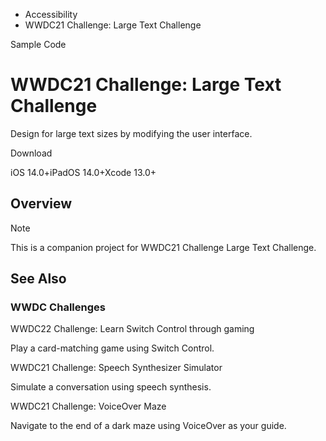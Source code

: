 

- Accessibility
-  WWDC21 Challenge: Large Text Challenge 

Sample Code

# WWDC21 Challenge: Large Text Challenge

Design for large text sizes by modifying the user interface.

Download

iOS 14.0+iPadOS 14.0+Xcode 13.0+

## Overview

Note

This is a companion project for WWDC21 Challenge Large Text Challenge.

## See Also

### WWDC Challenges

WWDC22 Challenge: Learn Switch Control through gaming

Play a card-matching game using Switch Control.

WWDC21 Challenge: Speech Synthesizer Simulator

Simulate a conversation using speech synthesis.

WWDC21 Challenge: VoiceOver Maze

Navigate to the end of a dark maze using VoiceOver as your guide.


